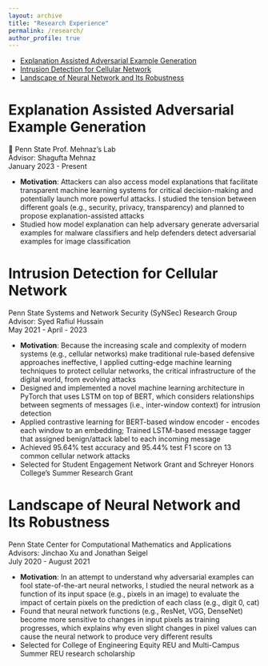 ```yaml
---
layout: archive
title: "Research Experience"
permalink: /research/
author_profile: true
---
```


<!-- {% include base_path %}

{% for post in site.research reversed %}
  {% include archive-single.html %}
{% endfor %} -->


- [Explanation Assisted Adversarial Example Generation](#explanation-assisted-adversarial-example-generation)
- [Intrusion Detection for Cellular Network](#intrusion-detection-for-cellular-network)
- [Landscape of Neural Network and Its Robustness](#landscape-of-neural-network-and-its-robustness)



# Explanation Assisted Adversarial Example Generation

:memo: Penn State Prof. Mehnaz’s Lab <br>
Advisor: Shagufta Mehnaz <br>
January 2023 - Present


- **Motivation**: Attackers can also access model explanations that facilitate transparent machine learning systems for critical decision-making and potentially launch more powerful attacks. I studied the tension between different goals (e.g., security, privacy, transparency) and planned to propose explanation-assisted attacks
- Studied how model explanation can help adversary generate adversarial examples for malware classifiers and help defenders detect adversarial examples for image classification



# Intrusion Detection for Cellular Network

Penn State Systems and Network Security (SyNSec) Research Group <br>
Advisor: Syed Rafiul Hussain <br>
May 2021 - April - 2023 

- **Motivation**: Because the increasing scale and complexity of modern systems (e.g., cellular networks) make traditional rule-based defensive approaches ineffective, I applied cutting-edge machine learning techniques to protect cellular networks, the critical infrastructure of the digital world, from evolving attacks
- Designed and implemented a novel machine learning architecture in PyTorch that uses LSTM on top of BERT, which considers relationships between segments of messages (i.e., inter-window context) for intrusion detection
- Applied contrastive learning for BERT-based window encoder - encodes each window to an embedding; Trained LSTM-based message tagger that assigned benign/attack label to each incoming message
- Achieved 95.64% test accuracy and 95.44% test F1 score on 13 common cellular network attacks
- Selected for Student Engagement Network Grant and Schreyer Honors College’s Summer Research Grant



# Landscape of Neural Network and Its Robustness

Penn State Center for Computational Mathematics and Applications <br>
Advisors: Jinchao Xu and Jonathan Seigel <br>
July 2020 - August 2021

- **Motivation**: In an attempt to understand why adversarial examples can fool state-of-the-art neural networks, I studied the neural network as a function of its input space (e.g., pixels in an image) to evaluate the impact of certain pixels on the prediction of each class (e.g., digit 0, cat)
- Found that neural network functions (e.g., ResNet, VGG, DenseNet) become more sensitive to changes in input pixels as training progresses, which explains why even slight changes in pixel values can cause the neural network to produce very different results
- Selected for College of Engineering Equity REU and Multi-Campus Summer REU research scholarship


